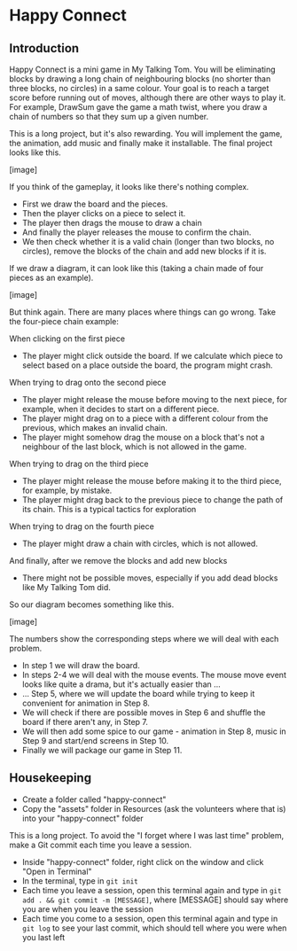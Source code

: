 # Happy Connect

## Introduction

Happy Connect is a mini game in My Talking Tom. You will be eliminating blocks by drawing a long chain of neighbouring blocks (no shorter than three blocks, no circles) in a same colour. Your goal is to reach a target score before running out of moves, although there are other ways to play it. For example, DrawSum gave the game a math twist, where you draw a chain of numbers so that they sum up a given number.

This is a long project, but it's also rewarding. You will implement the game, the animation, add music and finally make it installable. The final project looks like this.

[image]

If you think of the gameplay, it looks like there's nothing complex.

- First we draw the board and the pieces.
- Then the player clicks on a piece to select it.
- The player then drags the mouse to draw a chain
- And finally the player releases the mouse to confirm the chain.
- We then check whether it is a valid chain (longer than two blocks, no circles), remove the blocks of the chain and add new blocks if it is.

If we draw a diagram, it can look like this (taking a chain made of four pieces as an example).

[image]

But think again. There are many places where things can go wrong. Take the four-piece chain example:

When clicking on the first piece

- The player might click outside the board. If we calculate which piece to select based on a place outside the board, the program might crash.

When trying to drag onto the second piece

- The player might release the mouse before moving to the next piece, for example, when it decides to start on a different piece.
- The player might drag on to a piece with a different colour from the previous, which makes an invalid chain.
- The player might somehow drag the mouse on a block that's not a neighbour of the last block, which is not allowed in the game.

When trying to drag on the third piece

- The player might release the mouse before making it to the third piece, for example, by mistake.
- The player might drag back to the previous piece to change the path of its chain. This is a typical tactics for exploration

When trying to drag on the fourth piece

- The player might draw a chain with circles, which is not allowed.

And finally, after we remove the blocks and add new blocks

- There might not be possible moves, especially if you add dead blocks like My Talking Tom did.

So our diagram becomes something like this.

[image]

The numbers show the corresponding steps where we will deal with each problem.

- In step 1 we will draw the board.
- In steps 2-4 we will deal with the mouse events. The mouse move event looks like quite a drama, but it's actually easier than ...
- ... Step 5, where we will update the board while trying to keep it convenient for animation in Step 8.
- We will check if there are possible moves in Step 6 and shuffle the board if there aren't any, in Step 7.
- We will then add some spice to our game - animation in Step 8, music in Step 9 and start/end screens in Step 10.
- Finally we will package our game in Step 11.

## Housekeeping

- Create a folder called "happy-connect"
- Copy the "assets" folder in Resources (ask the volunteers where that is) into your "happy-connect" folder

This is a long project. To avoid the "I forget where I was last time" problem, make a Git commit each time you leave a session.

- Inside "happy-connect" folder, right click on the window and click "Open in Terminal"
- In the terminal, type in `git init`
- Each time you leave a session, open this terminal again and type in `git add . && git commit -m [MESSAGE]`, where [MESSAGE] should say where you are when you leave the session
- Each time you come to a session, open this terminal again and type in `git log` to see your last commit, which should tell where you were when you last left
